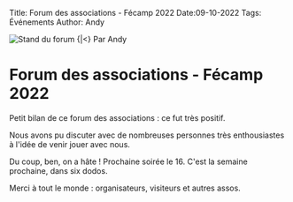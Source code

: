 Title: Forum des associations - Fécamp 2022
Date:09-10-2022
Tags: Événements
Author: Andy

![Stand du forum](/_images/photos/forum_asso_2022.jpeg)
{|<} Par Andy

# Forum des associations - Fécamp 2022

Petit bilan de ce forum des associations : ce fut très positif. 

Nous avons pu discuter avec de nombreuses personnes très enthousiastes à l'idée de venir jouer avec nous. 

Du coup, ben, on a hâte ! Prochaine soirée le 16. C'est la semaine prochaine, dans six dodos.


Merci à tout le monde : organisateurs, visiteurs et autres assos.